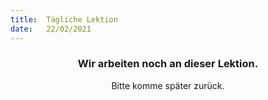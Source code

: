 ```yaml
---
title:  Tägliche Lektion
date:   22/02/2021
---
```


### <center>Wir arbeiten noch an dieser Lektion.</center>
<center>Bitte komme später zurück.</center>